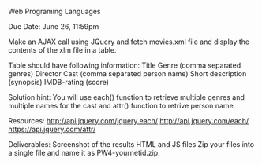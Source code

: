 Web Programing Languages

Due Date:  June 26, 11:59pm


Make an AJAX call using JQuery and fetch movies.xml file and display the contents of the xlm file in a table.

Table should have following information: 
	Title
	Genre (comma separated genres)
	Director
	Cast (comma separated person name)
	Short description (synopsis) 
	IMDB-rating (score)


Solution hint: You will use each() function to retrieve multiple genres and multiple names for the cast and attr() function to retrive person name.


Resources:
http://api.jquery.com/jquery.each/
http://api.jquery.com/each/
https://api.jquery.com/attr/



Deliverables:
Screenshot of the results
HTML and JS files
Zip your files into a single file and name it as PW4-yournetid.zip.

